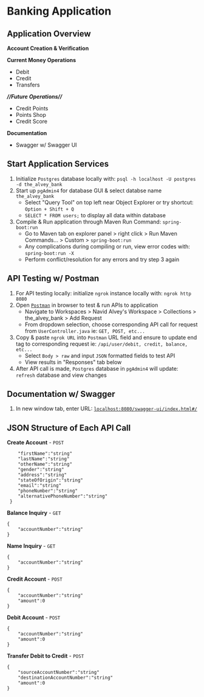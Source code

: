 # Banking Application

## Application Overview
**Account Creation & Verification**

**Current Money Operations**
- Debit
- Credit
- Transfers

***//Future Operations//***
- Credit Points
- Points Shop
- Credit Score

**Documentation**
- Swagger w/ Swagger UI

## Start Application Services
1. Initialize `Postgres` database locally with: `psql -h localhost -U postgres -d the_alvey_bank`
2. Start up `pgAdmin4` for database GUI & select databse name `the_alvey_bank`
    - Select "Query Tool" on top left near Object Explorer or try shortcut: `Option + Shift + Q`
    - `SELECT * FROM users;` to display all data within database
3. Compile & Run application through Maven Run Command: `spring-boot:run`
    - Go to Maven tab on explorer panel > right click > Run Maven Commands... > Custom > `spring-boot:run`
    - Any complications during compiling or run, view error codes with: `spring-boot:run -X`
    - Perform conflict/resolution for any errors and try step 3 again
## API Testing w/ Postman
1. For API testing locally: initialize `ngrok` instance locally with: `ngrok http 8080`
2. Open <a href="https://navidalvey.postman.co/workspace/Navid-Alvey's-Workspace~5700eab0-164a-4a6d-88b7-377e2fb695fc/request/44583731-bcbb1d5f-8393-4bb6-8c1d-1636b4c9fa29" target="_blank">`Postman`</a> in browser to test & run APIs to application
    - Navigate to Workspaces > Navid Alvey's Workspace > Collections > the_alvey_bank > Add Request
    - From dropdown selection, choose corresponding API call for request from `UserController.java` ie: `GET, POST, etc...`
3. Copy & paste `ngrok URL` into `Postman` URL field and ensure to update end tag to corresponding request ie: `/api/user/debit, credit, balance, etc...`
    - Select `Body > raw` and input `JSON` formatted fields to test API
    - View results in "Responses" tab below
4. After API call is made, `Postgres` database in `pgAdmin4` will update: `refresh` database and view changes

## Documentation w/ Swagger
1. In new window tab, enter URL: <a href="localhost:8080/swagger-ui/index.html#/" target="_blank">`localhost:8080/swagger-ui/index.html#/`</a>


## JSON Structure of Each API Call
**Create Account** - `POST`
```{
    "firstName":"string"
    "lastName":"string"
    "otherName":"string"
    "gender":"string"
    "address":"string"
    "stateOfOrigin":"string"
    "email":"string"
    "phoneNumber":"string"
    "alternativePhoneNumber":"string"
 }
 ```

**Balance Inquiry** - `GET`
```
{
    "accountNumber":"string"
}
```

**Name Inquiry** - `GET`
```
{
    "accountNumber":"string"
}
```

**Credit Account** - `POST`
```
{
    "accountNumber":"string"
    "amount":0
}
```

**Debit Account** - `POST`
```
{
    "accountNumber":"string"
    "amount":0
}
```

**Transfer Debit to Credit** - `POST`
```
{
    "sourceAccountNumber":"string"
    "destinationAccountNumber":"string"
    "amount":0
}
```
